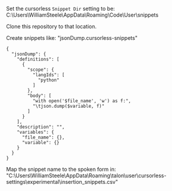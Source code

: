 Set the cursorless `Snippet Dir` setting to be:
C:\\Users\\WilliamSteele\\AppData\\Roaming\\Code\\User\\snippets

Clone this repository to that location.

Create snippets like:
"jsonDump.cursorless-snippets"
```
{
  "jsonDump": {
    "definitions": [
      {
        "scope": {
          "langIds": [
            "python"
          ]
        },
        "body": [
          "with open('$file_name', 'w') as f:",
          "\tjson.dump($variable, f)"
        ]
      }
    ],
    "description": "",
    "variables": {
      "file_name": {},
      "variable": {}
    }
  }
}
```
Map the snippet name to the spoken form in:
"C:\Users\WilliamSteele\AppData\Roaming\talon\user\cursorless-settings\experimental\insertion_snippets.csv"
